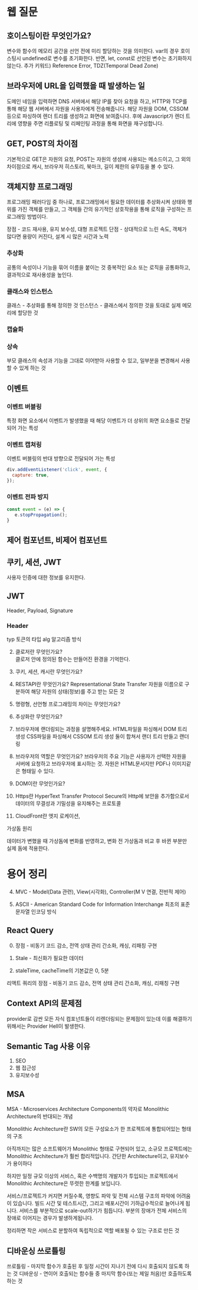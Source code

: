 # 웹 질문

## 호이스팅이란 무엇인가요?

변수와 함수의 메모리 공간을 선언 전에 미리 할당하는 것을 의미한다.
var의 경우 호이스팅시 undefined로 변수를 초기화한다.
반면, let, const로 선언된 변수는 초기화하지 않는다.
추가 키워드) Reference Error, TDZ(Temporal Dead Zone)

## 브라우저에 URL을 입력했을 때 발생하는 일

도메인 네임을 입력하면 DNS 서버에서 해당 IP를 찾아 요청을 하고, HTTP와 TCP를 통해 해당 웹 서버에서 자원을 사용자에게 전송해줍니다. 해당 자원을 DOM, CSSOM 등으로 파싱하여 렌더 트리를 생성하고 화면에 보여줍니다. 후에 Javascript가 렌더 트리에 영향을 주면 리플로팅 및 리페인팅 과정을 통해 화면을 재구성합니다.

## GET, POST의 차이점

기본적으로 GET은 자원의 요청, POST는 자원의 생성에 사용되는 메소드이고,
그 외의 차이점으로 캐시, 브라우저 히스토리, 북마크, 길이 제한의 유무등을 볼 수 있다.

## 객체지향 프로그래밍

프로그래밍 패러다임 중 하나로, 프로그래밍에서 필요한 데이터를 추상화시켜 상태와 행위를 가진 객체를 만들고, 그 객체들 간의 유기적인 상호작용을 통해 로직을 구성하는 프로그래밍 방법이다.

장점 - 코드 재사용, 유지 보수성, 대형 프로젝트
단점 - 상대적으로 느린 속도, 객체가 많다면 용량이 커진다, 설계 시 많은 시간과 노력

### 추상화

공통의 속성이나 기능을 묶어 이름을 붙이는 것
중복적인 요소 또는 로직을 공통화하고, 결과적으로 재사용성을 높인다.

### 클래스와 인스턴스

클래스 - 추상화를 통해 정의한 것
인스턴스 - 클래스에서 정의한 것을 토대로 실제 메모리에 할당한 것

### 캡슐화

### 상속

부모 클래스의 속성과 기능을 그대로 이어받아 사용할 수 있고, 일부분을 변경해서 사용할 수 있게 하는 것

## 이벤트

### 이벤트 버블링

특정 화면 요소에서 이벤트가 발생했을 때 해당 이벤트가 더 상위의 화면 요소들로 전달되어 가는 특성

### 이벤트 캡쳐링

이벤트 버블링의 반대 방향으로 전달되어 가는 특성

```js
div.addEventListener('click', event, {
  capture: true,
});
```

### 이벤트 전파 방지

```js
const event = (e) => {
   e.stopPropagation();
}
```

## 제어 컴포넌트, 비제어 컴포넌트

## 쿠키, 세션, JWT

사용자 인증에 대한 정보를 유지한다.


## JWT

Header, Payload, Signature

### Header
typ 토큰의 타입
alg 알고리즘 방식



2. 클로저란 무엇인가요?  
   클로저 안에 정의된 함수는 만들어진 환경을 기억한다.

3. 쿠키, 세션, 캐시란 무엇인가요?

4. RESTAPI란 무엇인가요?
   Representational State Transfer
   자원을 이름으로 구분하여 해당 자원의 상태(정보)를 주고 받는 모든 것

5. 명령형, 선언형 프로그래밍의 차이는 무엇인가요?

6. 추상화란 무엇인가요?

7. 브라우저에 랜더링되는 과정을 설명해주세요.
   HTML파일을 파싱해서 DOM 트리 생성
   CSS파일을 파싱해서 CSSOM 트리 생성
   둘이 합쳐서 랜더 트리 만들고 랜더링

8. 브라우저의 역할은 무엇인가요?
   브라우저의 주요 기능은 사용자가 선택한 자원을 서버에 요청하고 브라우저에 표시하는 것. 자원은 HTML문서지만 PDF나 이미지같은 형태일 수 있다.

9. DOM이란 무엇인가요?

10. Https란 HyperText Transfer Protocol Secure의 Http에 보안을 추가함으로서 데이터의 무결성과 기밀성을 유지해주는 프로토콜

11. CloudFront란
    엣지 로케이션,

가상돔 원리

데이터가 변했을 때 가상돔에 변화를 반영하고, 변화 전 가상돔과 비교 후 바뀐 부분만 실제 돔에 적용한다.

# 용어 정리

4. MVC - Model(Data 관련), View(시각화), Controller(M V 연결, 전반적 제어)

5. ASCII - American Standard Code for Information Interchange 최초의 표준 문자열 인코딩 방식

## React Query

0. 장점 - 비동기 코드 감소, 전역 상태 관리 간소화, 캐싱, 리패칭 구현

1. Stale - 최신화가 필요한 데이터

2. staleTime, cacheTime의 기본값은 0, 5분

리액트 쿼리의 장점 - 비동기 코드 감소, 전역 상태 관리 간소화, 캐싱, 리패칭 구현

## Context API의 문제점

provider로 감싼 모든 자식 컴포넌트들이 리렌더링되는 문제점이 있는데 이를 해결하기 위해서는 Provider Hell이 발생한다.

## Semantic Tag 사용 이유

1. SEO
2. 웹 접근성
3. 유지보수성

## MSA

MSA - Microservices Architecture Components의 약자로 Monolithic Architecture의 반대되는 개념

Monolithic Architecture란 SW의 모든 구성요소가 한 프로젝트에 통합되어있는 형태의 구조

아직까지는 많은 소프트웨어가 Monolithic 형태로 구현되어 있고, 소규모 프로젝트에는 Monolithic Architecture가 훨씬 합리적입니다. 간단한 Architecture이고, 유지보수가 용이하다

하지만 일정 규모 이상의 서비스, 혹은 수백명의 개발자가 투입되는 프로젝트에서 Monolithic Architecture은 뚜렷한 한계를 보입니다.

서비스/프로젝트가 커지면 커질수록, 영향도 파악 및 전체 시스템 구조의 파악에 어려움이 있습니다.
빌드 시간 및 테스트시간, 그리고 배포시간이 기하급수적으로 늘어나게 됩니다.
서비스를 부분적으로 scale-out하기가 힘듭니다.
부분의 장애가 전체 서비스의 장애로 이어지는 경우가 발생하게됩니다.

정리하면 작은 서비스로 분할하여 독립적으로 역할 배포될 수 있는 구조로 만든 것


## 디바운싱 쓰로틀링

쓰로틀링 - 마지막 함수가 호출된 후 일정 시간이 지나기 전에 다시 호출되지 않도록 하는 것
디바운싱 - 연이어 호출되는 함수들 중 마지막 함수(또는 제일 처음)만 호출하도록 하는 것